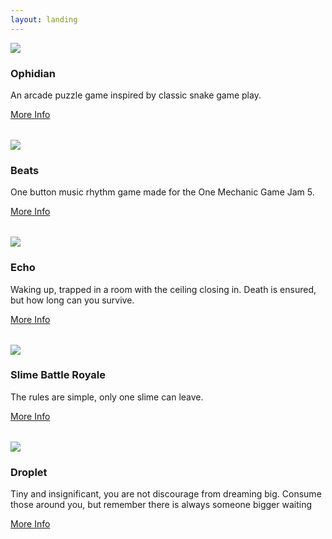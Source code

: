 ```yaml
---
layout: landing
---
```


<div class="row">
    <div class="col col-md-4 d-flex  align-items-stretch">
        <div class="card" style="width: 100%; margin-bottom: 2rem;">
            <img src="/images/games/ophidian/game_preview.png" class="card-img-top">
            <div class="card-body d-flex flex-column">
                <h3 class="card-title">Ophidian</h3>
                <p class="card-text">An arcade puzzle game inspired by classic snake game play.</p>
                <a href="/games/ophidian.html" class="btn btn-primary w-100 mt-auto">More Info</a>
            </div>
        </div>
    </div>
    <div class="col col-md-4 d-flex  align-items-stretch">
        <div class="card" style="width: 100%; margin-bottom: 2rem;">
            <img src="/images/games/beats/game_preview.png" class="card-img-top">
            <div class="card-body d-flex flex-column">
                <h3 class="card-title">Beats</h3>
                <p class="card-text">One button music rhythm game made for the One Mechanic Game Jam 5.</p>
                <a href="/games/beats.html" class="btn btn-primary w-100 mt-auto">More Info</a>
            </div>
        </div>
    </div>
    <div class="col col-md-4 d-flex  align-items-stretch">
        <div class="card" style="width: 100%; margin-bottom: 2rem;">
            <img src="/images/games/echo/game_preview.png" class="card-img-top">
            <div class="card-body d-flex flex-column">
                <h3 class="card-title">Echo</h3>
                <p class="card-text">Waking up, trapped in a room with the ceiling closing in. Death is ensured, but how long can you survive.</p>
                <a href="/games/echo.html" class="btn btn-primary w-100 mt-auto">More Info</a>
            </div>
        </div>
    </div>
    <div class="col col-md-4 d-flex align-items-stretch">
        <div class="card" style="width: 100%; margin-bottom: 2rem;">
            <img src="/images/games/slime-battle-royale/game_preview.png" class="card-img-top">
            <div class="card-body d-flex flex-column">
                <h3 class="card-title">Slime Battle Royale</h3>
                <p class="card-text">The rules are simple, only one slime can leave.</p>
                <a href="/games.slime-battle-royale.html" class="btn btn-primary w-100 mt-auto">More Info</a>
            </div>
        </div>
    </div>
    <div class="col col-md-4 d-flex  align-items-stretch">
        <div class="card" style="width: 100%; margin-bottom: 2rem;">
            <img src="/images/games/droplet/game_preview.png" class="card-img-top">
            <div class="card-body d-flex flex-column">
                <h3 class="card-title">Droplet</h3>
                <p class="card-text">Tiny and insignificant, you are not discourage from dreaming big. Consume those around you, but remember there is always someone bigger waiting</p>
                <a href="/games/droplet.html" class="btn btn-primary w-100 mt-auto">More Info</a>
            </div>
        </div>               
    </div>    
</div>